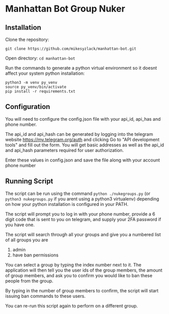 # Manhattan Bot Group Nuker

## Installation
Clone the repository:
```
git clone https://github.com/mikesyzlack/manhattan-bot.git
```

Open directory:
`cd manhattan-bot`

Run the commands to generate a python virtual environment so it doesnt affect your system python installation:
```
python3 -m venv py_venv
source py_venv/bin/activate
pip install -r requirements.txt
```

## Configuration
You will need to configure the config.json file with your api_id, api_has and phone number. 

The api_id and api_hash can be generated by logging into the telegram website https://my.telegram.org/auth and clicking Go to "API development tools" and fill out the form. You will get basic addresses as well as the api_id and api_hash parameters required for user authorization.

Enter these values in config.json and save the file along with your account phone number

## Running Script
The script can be run using the command
`python ./nukegroups.py` (or `python3 nukegroups.py` if you arent using a python3 virtualenv) depending on how your python installation is configured in your PATH.

The script will prompt you to log in with your phone number, provide a 6 digit code that is sent to you on telegram, and supply your 2FA password if you have one.

The script will search through all your groups and give you a numbered list of all groups you are 
1. admin
2. have ban permissions

You can select a group by typing the index number next to it. The application will then tell you the user ids of the group members, the amount of group members, and ask you to confirm you would like to ban these people from the group.

By typing in the number of group members to confirm, the script will start issuing ban commands to these users.

You can re-run this script again to perform on a different group.
